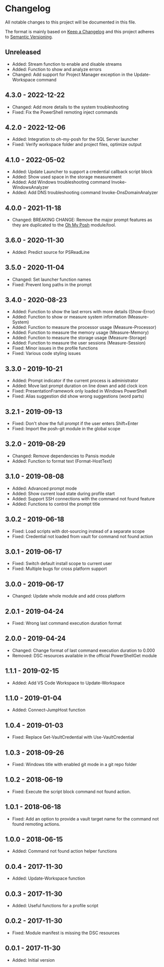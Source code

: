 ﻿# Changelog

All notable changes to this project will be documented in this file.

The format is mainly based on [Keep a Changelog](http://keepachangelog.com/)
and this project adheres to [Semantic Versioning](http://semver.org/).

## Unreleased

* Added: Stream function to enable and disable streams
* Added: Function to show and analyze errors
* Changed: Add support for Project Manager exception in the Update-Workspace command

## 4.3.0 - 2022-12-22

* Changed: Add more details to the system troubleshooting
* Fixed: Fix the PowerShell remoting inject commands

## 4.2.0 - 2022-12-06

* Added: Integration to oh-my-posh for the SQL Server launcher
* Fixed: Verify workspace folder and project files, optimize output

## 4.1.0 - 2022-05-02

* Added: Update Launcher to support a credential callback script block
* Added: Show used space in the storage measurement
* Added: Add Windows troubleshooting command Invoke-WindowsAnalyzer
* Added: Add DNS troubleshooting command Invoke-DnsDomainAnalyzer

## 4.0.0 - 2021-11-18

* Changed: BREAKING CHANGE: Remove the major prompt features as they are
  duplicated to the [Oh My Posh](https://ohmyposh.dev/) module/tool.

## 3.6.0 - 2020-11-30

* Added: Predict source for PSReadLine

## 3.5.0 - 2020-11-04

* Changed: Set launcher function names
* Fixed: Prevent long paths in the prompt

## 3.4.0 - 2020-08-23

* Added: Function to show the last errors with more details (Show-Error)
* Added: Function to show or measure system information (Measure-System)
* Added: Function to measure the processor usage (Measure-Processor)
* Added: Function to measure the memory usage (Measure-Memory)
* Added: Function to measure the storage usage (Measure-Storage)
* Added: Function to measure the user sessions (Measure-Session)
* Fixed: Minor issues in the profile functions
* Fixed: Various code styling issues

## 3.3.0 - 2019-10-21

* Added: Prompt indicator if the current process is administrator
* Added: Move last prompt duration on line down and add clock icon
* Fixed: PresentationFramework only loaded in Windows PowerShell
* Fixed: Alias suggestion did show wrong suggestions (word parts)

## 3.2.1 - 2019-09-13

* Fixed: Don't show the full prompt if the user enters Shift+Enter
* Fixed: Import the posh-git module in the global scope

## 3.2.0 - 2019-08-29

* Changed: Remove dependencies to Pansis module
* Added: Function to format text (Format-HostText)

## 3.1.0 - 2019-08-08

* Added: Advanced prompt mode
* Added: Show current load state during profile start
* Added: Support SSH connections with the command not found feature
* Added: Functions to control the prompt title

## 3.0.2 - 2019-06-18

* Fixed: Load scripts with dot-sourcing instead of a separate scope
* Fixed: Credential not loaded from vault for command not found action

## 3.0.1 - 2019-06-17

* Fixed: Switch default install scope to current user
* Fixed: Multiple bugs for cross platform support

## 3.0.0 - 2019-06-17

* Changed: Update whole module and add cross platform

## 2.0.1 - 2019-04-24

* Fixed: Wrong last command execution duration format

## 2.0.0 - 2019-04-24

* Changed: Change format of last command execution duration to 0.000
* Removed: DSC resources available in the official PowerShellGet module

## 1.1.1 - 2019-02-15

* Added: Add VS Code Workspace to Update-Workspace

## 1.1.0 - 2019-01-04

* Added: Connect-JumpHost function

## 1.0.4 - 2019-01-03

* Fixed: Replace Get-VaultCredential with Use-VaultCredential

## 1.0.3 - 2018-09-26

* Fixed: Windows title with enabled git mode in a git repo folder

## 1.0.2 - 2018-06-19

* Fixed: Execute the script block command not found action.

## 1.0.1 - 2018-06-18

* Fixed: Add an option to provide a vault target name for the command not found
  remoting actions.

## 1.0.0 - 2018-06-15

* Added: Command not found action helper functions

## 0.0.4 - 2017-11-30

* Added: Update-Workspace function

## 0.0.3 - 2017-11-30

* Added: Useful functions for a profile script

## 0.0.2 - 2017-11-30

* Fixed: Module manifest is missing the DSC resources

## 0.0.1 - 2017-11-30

* Added: Initial version
